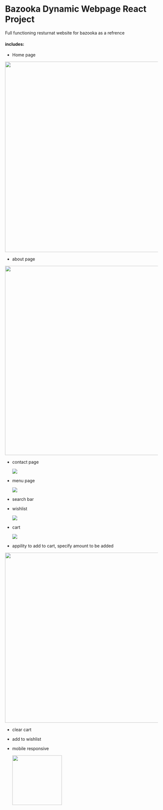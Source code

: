 # Bazooka Dynamic Webpage React Project

Full functioning resturnat website for bazooka as a refrence

#### includes:

- Home page

<img src="file:///C:/Users/Lenovo/AppData/Roaming/marktext/images/2025-07-19-14-45-21-image.png" title="" alt="" width="625">

- about page

<img src="file:///C:/Users/Lenovo/AppData/Roaming/marktext/images/2025-07-19-14-45-34-image.png" title="" alt="" width="621">

- contact page
  
  ![](C:\Users\Lenovo\AppData\Roaming\marktext\images\2025-07-19-14-45-51-image.png)

- menu page
  
  ![](C:\Users\Lenovo\AppData\Roaming\marktext\images\2025-07-19-15-11-14-image.png)

- search bar
  
  

- wishlist
  
  ![](C:\Users\Lenovo\AppData\Roaming\marktext\images\2025-07-19-14-46-47-image.png)

- cart
  
  ![](C:\Users\Lenovo\AppData\Roaming\marktext\images\2025-07-19-14-46-17-image.png)

- appility to add to cart, specify amount to be added

<img src="file:///C:/Users/Lenovo/AppData/Roaming/marktext/images/2025-07-19-14-47-04-image.png" title="" alt="" width="558">

- clear cart

- add to wishlist

- mobile responsive
  
  <img src="file:///C:/Users/Lenovo/AppData/Roaming/marktext/images/2025-07-19-15-12-13-image.png" title="" alt="" width="163">